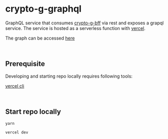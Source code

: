 # crypto-g-graphql

GraphQL service that consumes [crypto-g-bff](https://github.com/rastif/crypto-g-bff) via rest and exposes a grapql service. The service is hosted as a serverless function with [vercel](https://vercel.com/docs/serverless-functions/introduction).

The graph can be accessed [here](https://crypto-g-graphql.vercel.app/api/graphql)

<br/>

## Prerequisite

Developing and starting repo locally requires following tools:

[vercel cli](https://vercel.com/cli)

<br/>

## Start repo locally

```
yarn

vercel dev
```
